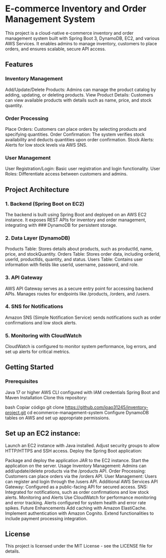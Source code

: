 # E-commerce Inventory and Order Management System
This project is a cloud-native e-commerce inventory and order management system built with Spring Boot 3, DynamoDB, EC2, and various AWS Services. It enables admins to manage inventory, customers to place orders, and ensures scalable, secure API access.

## Features
### Inventory Management
Add/Update/Delete Products: Admins can manage the product catalog by adding, updating, or deleting products.
View Product Details: Customers can view available products with details such as name, price, and stock quantity.
### Order Processing
Place Orders: Customers can place orders by selecting products and specifying quantities.
Order Confirmation: The system verifies stock availability and deducts quantities upon order confirmation.
Stock Alerts: Alerts for low stock levels via AWS SNS.
### User Management
User Registration/Login: Basic user registration and login functionality.
User Roles: Differentiate access between customers and admins.
## Project Architecture
### 1. Backend (Spring Boot on EC2)
The backend is built using Spring Boot and deployed on an AWS EC2 instance.
It exposes REST APIs for inventory and order management, integrating with ### DynamoDB for persistent storage.
### 2. Data Layer (DynamoDB)
Products Table: Stores details about products, such as productId, name, price, and stockQuantity.
Orders Table: Stores order data, including orderId, userId, productIds, quantity, and status.
Users Table: Contains user information with fields like userId, username, password, and role.
### 3. API Gateway
AWS API Gateway serves as a secure entry point for accessing backend APIs.
Manages routes for endpoints like /products, /orders, and /users.
### 4. SNS for Notifications
Amazon SNS (Simple Notification Service) sends notifications such as order confirmations and low stock alerts.
### 5. Monitoring with CloudWatch
CloudWatch is configured to monitor system performance, log errors, and set up alerts for critical metrics.
## Getting Started
### Prerequisites
Java 17 or higher
AWS CLI configured with IAM credentials
Spring Boot and Maven
Installation
Clone this repository:

bash
Copiar código
git clone https://github.com/joao31245/inventory-project.git
cd ecommerce-management-system
Configure DynamoDB tables on AWS and set up appropriate permissions.

## Set up an EC2 instance:

Launch an EC2 instance with Java installed.
Adjust security groups to allow HTTP/HTTPS and SSH access.
Deploy the Spring Boot application:

Package and deploy the application JAR to the EC2 instance.
Start the application on the server.
Usage
Inventory Management: Admins can add/update/delete products via the /products API.
Order Processing: Customers can place orders via the /orders API.
User Management: Users can register and login through the /users API.
Additional AWS Services
API Gateway: Configured as a public-facing API for secured access.
SNS: Integrated for notifications, such as order confirmations and low stock alerts.
Monitoring and Alerts
Use CloudWatch for performance monitoring and error tracking.
Alerts configured for system health and error rate spikes.
Future Enhancements
Add caching with Amazon ElastiCache.
Implement authentication with Amazon Cognito.
Extend functionalities to include payment processing integration.

## License
This project is licensed under the MIT License - see the LICENSE file for details.

